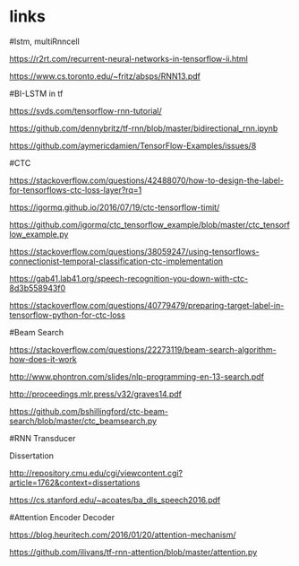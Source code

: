 # links

#lstm, multiRnncell

https://r2rt.com/recurrent-neural-networks-in-tensorflow-ii.html

https://www.cs.toronto.edu/~fritz/absps/RNN13.pdf

#BI-LSTM in tf

https://svds.com/tensorflow-rnn-tutorial/

https://github.com/dennybritz/tf-rnn/blob/master/bidirectional_rnn.ipynb

https://github.com/aymericdamien/TensorFlow-Examples/issues/8

#CTC 

https://stackoverflow.com/questions/42488070/how-to-design-the-label-for-tensorflows-ctc-loss-layer?rq=1

https://igormq.github.io/2016/07/19/ctc-tensorflow-timit/

https://github.com/igormq/ctc_tensorflow_example/blob/master/ctc_tensorflow_example.py

https://stackoverflow.com/questions/38059247/using-tensorflows-connectionist-temporal-classification-ctc-implementation

https://gab41.lab41.org/speech-recognition-you-down-with-ctc-8d3b558943f0

https://stackoverflow.com/questions/40779479/preparing-target-label-in-tensorflow-python-for-ctc-loss

#Beam Search

https://stackoverflow.com/questions/22273119/beam-search-algorithm-how-does-it-work

http://www.phontron.com/slides/nlp-programming-en-13-search.pdf

http://proceedings.mlr.press/v32/graves14.pdf

https://github.com/bshillingford/ctc-beam-search/blob/master/ctc_beamsearch.py

#RNN Transducer

Dissertation

http://repository.cmu.edu/cgi/viewcontent.cgi?article=1762&context=dissertations

https://cs.stanford.edu/~acoates/ba_dls_speech2016.pdf

#Attention Encoder Decoder

https://blog.heuritech.com/2016/01/20/attention-mechanism/

https://github.com/ilivans/tf-rnn-attention/blob/master/attention.py
